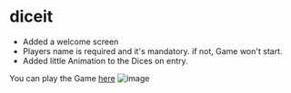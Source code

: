 # diceit
- Added a welcome screen
- Players name is required and it's mandatory. if not, Game won't start.
- Added little Animation to the Dices on entry.

You can play the Game [here](https://realrufans.github.io/diceit/)
![image](https://user-images.githubusercontent.com/33923021/123333437-46a0f700-d531-11eb-9a13-97348b73caea.png)

